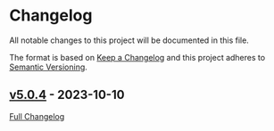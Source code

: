 <!-- markdownlint-disable MD024 -->
# Changelog

All notable changes to this project will be documented in this file.

The format is based on [Keep a Changelog](http://keepachangelog.com/en/1.0.0/) and this project adheres to [Semantic Versioning](http://semver.org).

## [v5.0.4](https://github.com/malikparvez/forge-ruby/tree/v5.0.4) - 2023-10-10

[Full Changelog](https://github.com/malikparvez/forge-ruby/compare/2f052f220f0b3f4e135d930491edecf222fc059f...v5.0.4)
